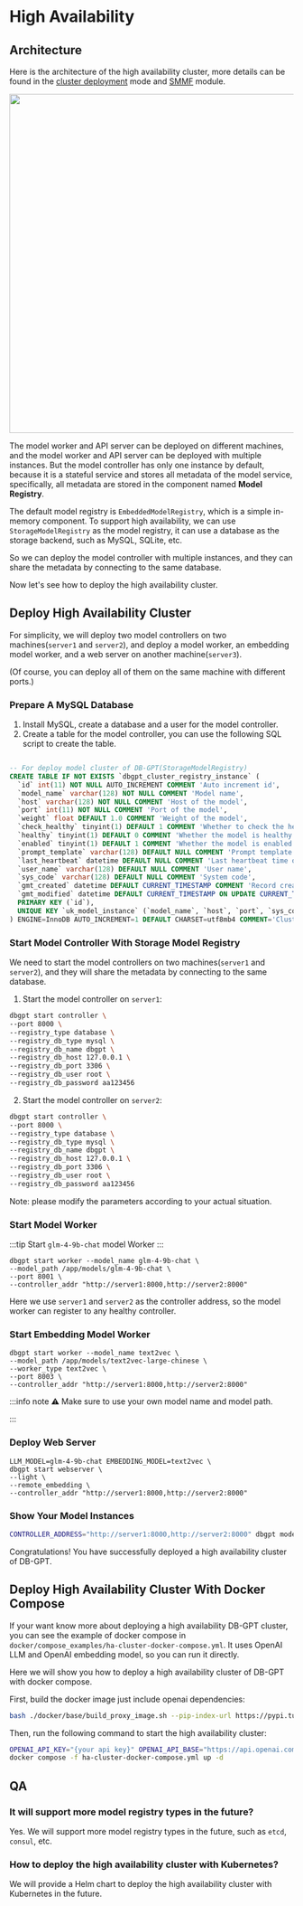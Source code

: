 # High Availability


## Architecture

Here is the architecture of the high availability cluster, more details can be found in 
the [cluster deployment](./cluster.md) mode and [SMMF](../../modules/smmf.md) module.

<p align="center">
  <img src={'/img/module/smmf.png'} width="600px" />
</p>

The model worker and API server can be deployed on different machines, and the model 
worker and API server can be deployed with multiple instances.
But the model controller has only one instance by default, because it is a stateful 
service and stores all metadata of the model service, specifically, all metadata are 
stored in the component named **Model Registry**.

The default model registry is `EmbeddedModelRegistry`, which is a simple in-memory component.
To support high availability, we can use `StorageModelRegistry` as the model registry, 
it can use a database as the storage backend, such as MySQL, SQLite, etc.

So we can deploy the model controller with multiple instances, and they can share the metadata by connecting to the same database.

Now let's see how to deploy the high availability cluster.

## Deploy High Availability Cluster
For simplicity, we will deploy two model controllers on two machines(`server1` and `server2`), 
and deploy a model worker, an embedding model worker, and a web server on another machine(`server3`).

(Of course, you can deploy all of them on the same machine with different ports.)

### Prepare A MySQL Database

1. Install MySQL, create a database and a user for the model controller.
2. Create a table for the model controller, you can use the following SQL script to create the table.

```sql

-- For deploy model cluster of DB-GPT(StorageModelRegistry)
CREATE TABLE IF NOT EXISTS `dbgpt_cluster_registry_instance` (
  `id` int(11) NOT NULL AUTO_INCREMENT COMMENT 'Auto increment id',
  `model_name` varchar(128) NOT NULL COMMENT 'Model name',
  `host` varchar(128) NOT NULL COMMENT 'Host of the model',
  `port` int(11) NOT NULL COMMENT 'Port of the model',
  `weight` float DEFAULT 1.0 COMMENT 'Weight of the model',
  `check_healthy` tinyint(1) DEFAULT 1 COMMENT 'Whether to check the health of the model',
  `healthy` tinyint(1) DEFAULT 0 COMMENT 'Whether the model is healthy',
  `enabled` tinyint(1) DEFAULT 1 COMMENT 'Whether the model is enabled',
  `prompt_template` varchar(128) DEFAULT NULL COMMENT 'Prompt template for the model instance',
  `last_heartbeat` datetime DEFAULT NULL COMMENT 'Last heartbeat time of the model instance',
  `user_name` varchar(128) DEFAULT NULL COMMENT 'User name',
  `sys_code` varchar(128) DEFAULT NULL COMMENT 'System code',
  `gmt_created` datetime DEFAULT CURRENT_TIMESTAMP COMMENT 'Record creation time',
  `gmt_modified` datetime DEFAULT CURRENT_TIMESTAMP ON UPDATE CURRENT_TIMESTAMP COMMENT 'Record update time',
  PRIMARY KEY (`id`),
  UNIQUE KEY `uk_model_instance` (`model_name`, `host`, `port`, `sys_code`)
) ENGINE=InnoDB AUTO_INCREMENT=1 DEFAULT CHARSET=utf8mb4 COMMENT='Cluster model instance table, for registering and managing model instances';

```

### Start Model Controller With Storage Model Registry

We need to start the model controllers on two machines(`server1` and `server2`), and 
they will share the metadata by connecting to the same database.

1. Start the model controller on `server1`:

```bash
dbgpt start controller \
--port 8000 \
--registry_type database \
--registry_db_type mysql \
--registry_db_name dbgpt \
--registry_db_host 127.0.0.1 \
--registry_db_port 3306 \
--registry_db_user root \
--registry_db_password aa123456
```
2. Start the model controller on `server2`:

```bash
dbgpt start controller \
--port 8000 \
--registry_type database \
--registry_db_type mysql \
--registry_db_name dbgpt \
--registry_db_host 127.0.0.1 \
--registry_db_port 3306 \
--registry_db_user root \
--registry_db_password aa123456
```

Note: please modify the parameters according to your actual situation.

### Start Model Worker

:::tip
Start `glm-4-9b-chat` model Worker
:::

```shell
dbgpt start worker --model_name glm-4-9b-chat \
--model_path /app/models/glm-4-9b-chat \
--port 8001 \
--controller_addr "http://server1:8000,http://server2:8000"
```
Here we use `server1` and `server2` as the controller address, so the model worker can 
register to any healthy controller.

### Start Embedding Model Worker

```shell
dbgpt start worker --model_name text2vec \
--model_path /app/models/text2vec-large-chinese \
--worker_type text2vec \
--port 8003 \
--controller_addr "http://server1:8000,http://server2:8000"
```
:::info note
⚠️  Make sure to use your own model name and model path.

:::

### Deploy Web Server

```shell
LLM_MODEL=glm-4-9b-chat EMBEDDING_MODEL=text2vec \
dbgpt start webserver \
--light \
--remote_embedding \
--controller_addr "http://server1:8000,http://server2:8000"
```

### Show Your Model Instances

```bash
CONTROLLER_ADDRESS="http://server1:8000,http://server2:8000" dbgpt model list
```

Congratulations! You have successfully deployed a high availability cluster of DB-GPT.


## Deploy High Availability Cluster With Docker Compose

If your want know more about deploying a high availability DB-GPT cluster, you can see 
the example of docker compose in `docker/compose_examples/ha-cluster-docker-compose.yml`.
It uses OpenAI LLM and OpenAI embedding model, so you can run it directly.

Here we will show you how to deploy a high availability cluster of DB-GPT with docker compose.

First, build the docker image just include openai dependencies:

```bash
bash ./docker/base/build_proxy_image.sh --pip-index-url https://pypi.tuna.tsinghua.edu.cn/simple
```

Then, run the following command to start the high availability cluster:

```bash
OPENAI_API_KEY="{your api key}" OPENAI_API_BASE="https://api.openai.com/v1" \
docker compose -f ha-cluster-docker-compose.yml up -d
```

## QA

### It will support more model registry types in the future?
Yes. We will support more model registry types in the future, such as `etcd`, `consul`, etc.

### How to deploy the high availability cluster with Kubernetes?
We will provide a Helm chart to deploy the high availability cluster with Kubernetes in the future.